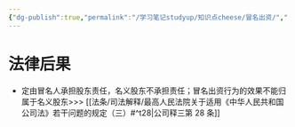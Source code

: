 ```yaml
---
{"dg-publish":true,"permalink":"/学习笔记studyup/知识点cheese/冒名出资/","dgPassFrontmatter":true,"created":"2024-09-16T21:38:42.570+08:00","updated":"2024-09-30T11:29:09.115+08:00"}
---
```


# 法律后果
- 定由冒名人承担股东责任，名义股东不承担责任；冒名出资行为的效果不能归属于名义股东>>> [[法条/司法解释/最高人民法院关于适用《中华人民共和国公司法》若干问题的规定（三）#^t28\|公司释三第 28 条]]